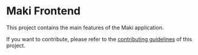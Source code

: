 # Maki Frontend

This project contains the main features of the Maki application.

If you want to contribute, please refer to the [contributing guidelines](./CONTRIBUTING.md) of this project.
